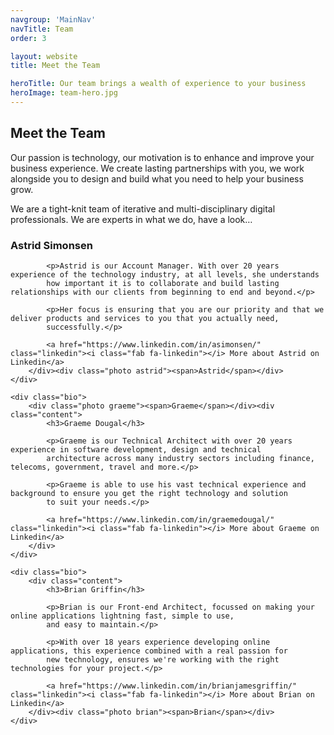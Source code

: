 ```yaml
---
navgroup: 'MainNav'
navTitle: Team
order: 3

layout: website
title: Meet the Team

heroTitle: Our team brings a wealth of experience to your business
heroImage: team-hero.jpg
---
```


## Meet the Team

Our passion is technology, our motivation is to enhance and improve your business experience. We create lasting
partnerships with you, we work alongside you to design and build what you need to help your business grow.

We are a tight-knit team of iterative and multi-disciplinary digital professionals. We are experts in what we do, have a
look&hellip;

<section class="bios">
    <div class="bio">
        <div class="content">
            <h3>Astrid Simonsen</h3>

            <p>Astrid is our Account Manager. With over 20 years experience of the technology industry, at all levels, she understands
            how important it is to collaborate and build lasting relationships with our clients from beginning to end and beyond.</p>

            <p>Her focus is ensuring that you are our priority and that we deliver products and services to you that you actually need,
            successfully.</p>

            <a href="https://www.linkedin.com/in/asimonsen/" class="linkedin"><i class="fab fa-linkedin"></i> More about Astrid on Linkedin</a>
        </div><div class="photo astrid"><span>Astrid</span></div>
    </div>

    <div class="bio">
        <div class="photo graeme"><span>Graeme</span></div><div class="content">
            <h3>Graeme Dougal</h3>

            <p>Graeme is our Technical Architect with over 20 years experience in software development, design and technical
            architecture across many industry sectors including finance, telecoms, government, travel and more.</p>

            <p>Graeme is able to use his vast technical experience and background to ensure you get the right technology and solution
            to suit your needs.</p>

            <a href="https://www.linkedin.com/in/graemedougal/" class="linkedin"><i class="fab fa-linkedin"></i> More about Graeme on Linkedin</a>
        </div>
    </div>

    <div class="bio">
        <div class="content">
            <h3>Brian Griffin</h3>

            <p>Brian is our Front-end Architect, focussed on making your online applications lightning fast, simple to use,
            and easy to maintain.</p>

            <p>With over 18 years experience developing online applications, this experience combined with a real passion for
            new technology, ensures we're working with the right technologies for your project.</p>

            <a href="https://www.linkedin.com/in/brianjamesgriffin/" class="linkedin"><i class="fab fa-linkedin"></i> More about Brian on Linkedin</a>
        </div><div class="photo brian"><span>Brian</span></div>
    </div>
</section>
